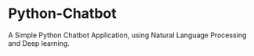 # Python-Chatbot
A Simple Python Chatbot Application, using Natural Language Processing and Deep learning.
